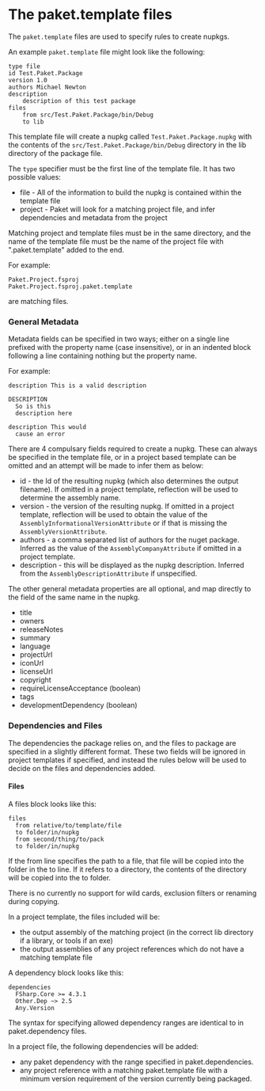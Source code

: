 # The paket.template files

The `paket.template` files are used to specify rules to create nupkgs.

An example `paket.template` file might look like the following:

	type file
	id Test.Paket.Package
	version 1.0
	authors Michael Newton
	description
		description of this test package
	files
		from src/Test.Paket.Package/bin/Debug
		to lib

This template file will create a nupkg called `Test.Paket.Package.nupkg` with the
contents of the `src/Test.Paket.Package/bin/Debug` directory in the lib directory
of the package file.

The `type` specifier must be the first line of the template file. It has two possible
values:

* file - All of the information to build the nupkg is contained within the template file
* project - Paket will look for a matching project file, and infer dependencies and metadata from the project

Matching project and template files must be in the same directory, and the name of the
template file must be the name of the project file with ".paket.template" added to the end.

For example:

	Paket.Project.fsproj
	Paket.Project.fsproj.paket.template

are matching files.

### General Metadata

Metadata fields can be specified in two ways; either on a single line prefixed with the property
name (case insensitive), or in an indented block following a line containing nothing but the property name.

For example:

	description This is a valid description

	DESCRIPTION
	  So is this
	  description here

	description This would
	  cause an error

There are 4 compulsary fields required to create a nupkg. These can always be specified in the
template file, or in a project based template can be omitted and an attempt will be made to infer
them as below:

* id - the Id of the resulting nupkg (which also determines the output filename). If omitted in a
  project template, reflection will be used to determine the assembly name.
* version - the version of the resulting nupkg. If omitted in a project template, reflection will
  be used to obtain the value of the `AssemblyInformationalVersionAttribute` or if that is missing
  the `AssemblyVersionAttribute`.
* authors - a comma separated list of authors for the nuget package. Inferred as the value of the
  `AssemblyCompanyAttribute` if omitted in a project template.
* description - this will be displayed as the nupkg description. Inferred from the `AssemblyDescriptionAttribute`
  if unspecified.

The other general metadata properties are all optional, and map directly to the field of the same
name in the nupkg.

* title
* owners
* releaseNotes
* summary
* language
* projectUrl
* iconUrl
* licenseUrl
* copyright
* requireLicenseAcceptance (boolean)
* tags
* developmentDependency (boolean)

### Dependencies and Files

The dependencies the package relies on, and the files to package are specified in a slightly different format.
These two fields will be ignored in project templates if specified, and instead the rules below will be used
to decide on the files and dependencies added.

#### Files

A files block looks like this:

	files
	  from relative/to/template/file
	  to folder/in/nupkg
	  from second/thing/to/pack
	  to folder/in/nupkg

If the from line specifies the path to a file, that file will be copied into the folder in the to line. If it
refers to a directory, the contents of the directory will be copied into the to folder.

There is no currently no support for wild cards, exclusion filters or renaming during copying.

In a project template, the files included will be:

* the output assembly of the matching project (in the correct lib directory if a library, or tools if an exe)
* the output assemblies of any project references which do not have a matching template file

A dependency block looks like this:

	dependencies
	  FSharp.Core >= 4.3.1
	  Other.Dep ~> 2.5
	  Any.Version

The syntax for specifying allowed dependency ranges are identical to in paket.dependency files.

In a project file, the following dependencies will be added:

* any paket dependency with the range specified in paket.dependencies.
* any project reference with a matching paket.template file with a minimum version requirement of the version currently being packaged.